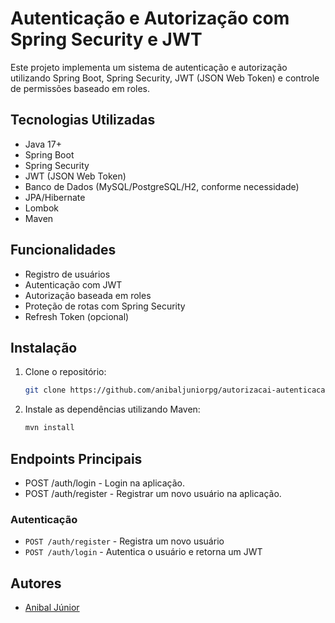# Autenticação e Autorização com Spring Security e JWT

Este projeto implementa um sistema de autenticação e autorização utilizando Spring Boot, Spring Security, JWT (JSON Web Token) e controle de permissões baseado em roles.

## Tecnologias Utilizadas

- Java 17+
- Spring Boot
- Spring Security
- JWT (JSON Web Token)
- Banco de Dados (MySQL/PostgreSQL/H2, conforme necessidade)
- JPA/Hibernate
- Lombok
- Maven

## Funcionalidades

- Registro de usuários
- Autenticação com JWT
- Autorização baseada em roles
- Proteção de rotas com Spring Security
- Refresh Token (opcional)

## Instalação

1. Clone o repositório:

   ```bash
   git clone https://github.com/anibaljuniorpg/autorizacai-autenticacao.git
   
2. Instale as dependências utilizando Maven:

   ```bash
   mvn install

## Endpoints Principais

- POST /auth/login - Login na aplicação.
- POST /auth/register - Registrar um novo usuário na aplicação.

### Autenticação

- `POST /auth/register` - Registra um novo usuário
- `POST /auth/login` - Autentica o usuário e retorna um JWT


## Autores

- [Anibal Júnior](https://github.com/anibaljuniorpg)



